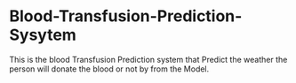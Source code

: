 # Blood-Transfusion-Prediction-Sysytem
This is the blood Transfusion Prediction system that Predict the weather the person will donate the blood or not by from the Model.
